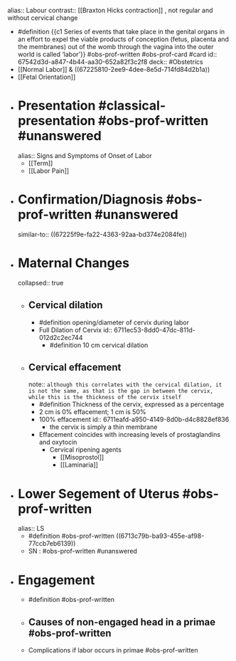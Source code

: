 alias:: Labour
contrast:: [[Braxton Hicks contraction]] , not regular and without cervical change

- #definition {{c1 Series of events that take place in the genital organs in an effort to expel the viable products of conception (fetus, placenta and the membranes) out of the womb through the vagina into the outer world is called ‘labor’}} #obs-prof-written #obs-prof-card #card
  id:: 67542d3d-a847-4b44-aa30-652a82f3c2f8
  deck:: #Obstetrics
- [[Normal Labor]] & ((67225810-2ee9-4dee-8e5d-714fd84d2b1a))
- [[Fetal Orientation]]
- # Presentation #classical-presentation #obs-prof-written #unanswered
  alias:: Signs and Symptoms of Onset of Labor
	- [[Term]]
	- [[Labor Pain]]
- # Confirmation/Diagnosis #obs-prof-written #unanswered
  similar-to:: ((67225f9e-fa22-4363-92aa-bd374e2084fe))
- # Maternal Changes
  collapsed:: true
	- ## Cervical dilation
		- #definition opening/diameter of cervix during labor
		- Full Dilation of Cervix
		  id:: 6711ec53-8dd0-47dc-811d-012d2c2ec744
			- #definition 10 cm cervical dilation
	- ## Cervical effacement
	  note:: `although this correlates with the cervical dilation, it is not the same, as that is the gap in between the cervix, while this is the thickness of the cervix itself`
		- #definition Thickness of the cervix, expressed as a percentage
		- 2 cm is 0% effacement; 1 cm is 50%
		- 100% effacement
		  id:: 6711eafd-a950-4149-8d0b-d4c8828ef836
			- the cervix is simply a thin membrane
		- Effacement coincides with increasing levels of prostaglandins and oxytocin
			- Cervical ripening agents
				- [[Misoprostol]]
				- [[Laminaria]]
- # Lower Segement of Uterus #obs-prof-written
  alias:: LS
	- #definition #obs-prof-written ((6713c79b-ba93-455e-af98-77ccb7eb6139))
	- SN : #obs-prof-written #unanswered
- # Engagement
	- #definition #obs-prof-written
	- ## Causes of non-engaged head in a primae #obs-prof-written
	- Complications if labor occurs in primae #obs-prof-written